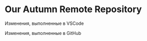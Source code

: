 # Our Autumn Remote Repository

Изменения, выполненные в VSCode

Изменения, выполненные в GitHub




